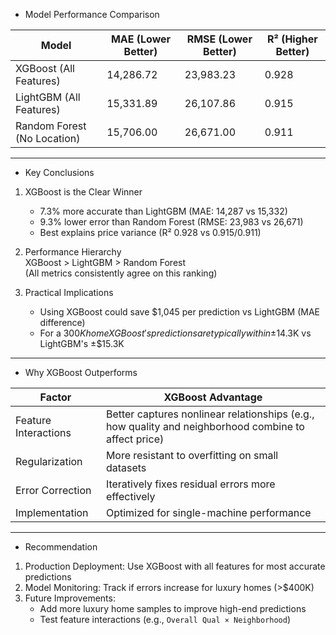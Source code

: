 - Model Performance Comparison

| Model                       | MAE (Lower Better) | RMSE (Lower Better) | R² (Higher Better) |
| --------------------------- | ------------------ | ------------------- | ------------------ |
| XGBoost (All Features)      | 14,286.72          | 23,983.23           | 0.928              |
| LightGBM (All Features)     | 15,331.89          | 26,107.86           | 0.915              |
| Random Forest (No Location) | 15,706.00          | 26,671.00           | 0.911              |

---

- Key Conclusions

1. XGBoost is the Clear Winner

   - 7.3% more accurate than LightGBM (MAE: 14,287 vs 15,332)
   - 9.3% lower error than Random Forest (RMSE: 23,983 vs 26,671)
   - Best explains price variance (R² 0.928 vs 0.915/0.911)

2. Performance Hierarchy  
   XGBoost > LightGBM > Random Forest  
   (All metrics consistently agree on this ranking)

3. Practical Implications
   - Using XGBoost could save $1,045 per prediction vs LightGBM (MAE difference)
   - For a $300K home XGBoost's predictions are typically within ±$14.3K vs LightGBM's ±$15.3K

---

- Why XGBoost Outperforms

| Factor               | XGBoost Advantage                                                                                    |
| -------------------- | ---------------------------------------------------------------------------------------------------- |
| Feature Interactions | Better captures nonlinear relationships (e.g., how quality and neighborhood combine to affect price) |
| Regularization       | More resistant to overfitting on small datasets                                                      |
| Error Correction     | Iteratively fixes residual errors more effectively                                                   |
| Implementation       | Optimized for single-machine performance                                                             |

---

- Recommendation

1. Production Deployment: Use XGBoost with all features for most accurate predictions
2. Model Monitoring: Track if errors increase for luxury homes (>$400K)
3. Future Improvements:
   - Add more luxury home samples to improve high-end predictions
   - Test feature interactions (e.g., `Overall Qual × Neighborhood`)
